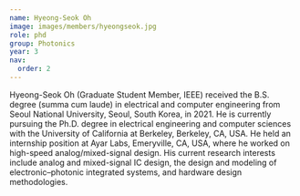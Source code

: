 ```yaml
---
name: Hyeong-Seok Oh
image: images/members/hyeongseok.jpg
role: phd
group: Photonics
year: 3
nav:
  order: 2
---
```


Hyeong-Seok Oh (Graduate Student Member, IEEE) received the B.S. degree (summa cum laude) in electrical and computer engineering from Seoul National University, Seoul, South Korea, in 2021. He is currently pursuing the Ph.D. degree in electrical engineering and computer sciences with the University of California at Berkeley, Berkeley, CA, USA. He held an internship position at Ayar Labs, Emeryville, CA, USA, where he worked on high-speed analog/mixed-signal design. His current research interests include analog and mixed-signal IC design, the design and modeling of electronic–photonic integrated systems, and hardware design methodologies.


